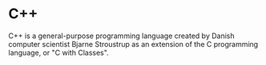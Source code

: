 # C++
C++ is a general-purpose programming language created by Danish computer scientist Bjarne Stroustrup as an extension of the C programming language, or "C with Classes".